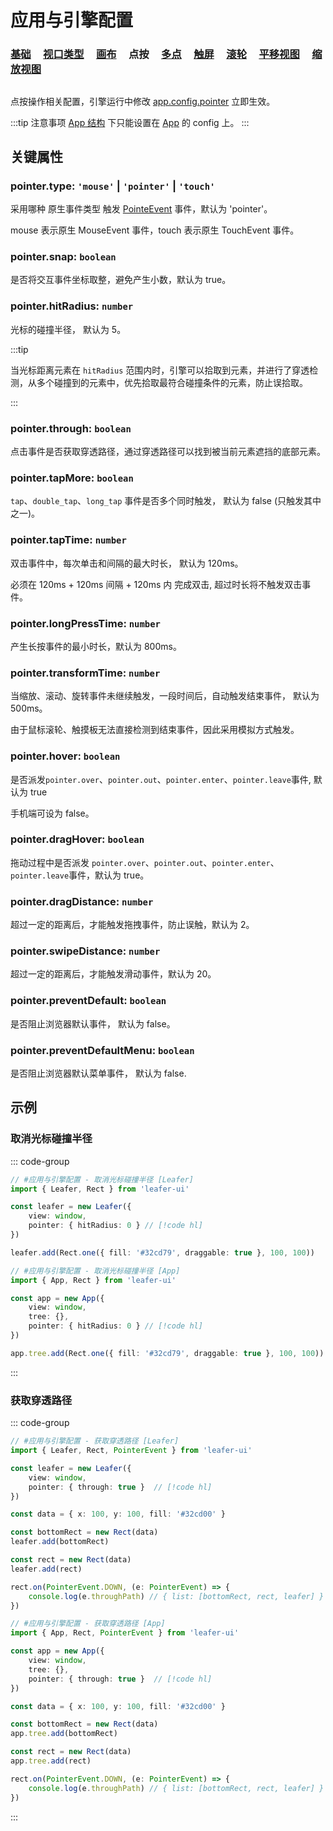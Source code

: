 # 应用与引擎配置

### [基础](/reference/config/app/base.md) &nbsp; &nbsp; [视口类型](/reference/config/app/type.md) &nbsp; &nbsp; [画布](/reference/config/app/canvas.md) &nbsp; &nbsp; 点按 &nbsp; &nbsp; [多点](/reference/config/app/multiTouch.md) &nbsp; &nbsp; [触屏](/reference/config/app/touch.md) &nbsp; &nbsp; [滚轮](/reference/config/app/wheel.md) &nbsp; &nbsp; [平移视图](/reference/config/app/move.md) &nbsp; &nbsp; [缩放视图](/reference/config/app/zoom.md)

##

点按操作相关配置，引擎运行中修改 [app.config.pointer](/reference/display/Leafer.md#config-ileaferconfig) 立即生效。

:::tip 注意事项
[App 结构](/guide/advanced/app.md) 下只能设置在 [App](/reference/display/App.md) 的 config 上。
:::

## 关键属性

### pointer.type: `'mouse'` | `'pointer'` | `'touch'`

采用哪种 原生事件类型 触发 [PointeEvent](/reference/event/ui/Pointer.md) 事件，默认为 'pointer'。

mouse 表示原生 MouseEvent 事件，touch 表示原生 TouchEvent 事件。

### pointer.snap: `boolean`

是否将交互事件坐标取整，避免产生小数，默认为 true。

<!-- ### pointer.touch: `boolean`

是否使用 原生 touch 事件 模拟 [PointeEvent](/reference/event/ui/Pointer.md) 事件，默认为 false。 -->

### pointer.hitRadius: `number`

光标的碰撞半径， 默认为 5。

:::tip

当光标距离元素在 `hitRadius` 范围内时，引擎可以拾取到元素，并进行了穿透检测，从多个碰撞到的元素中，优先拾取最符合碰撞条件的元素，防止误拾取。

:::

### pointer.through: `boolean`

点击事件是否获取穿透路径，通过穿透路径可以找到被当前元素遮挡的底部元素。

### pointer.tapMore: `boolean`

`tap`、`double_tap`、`long_tap` 事件是否多个同时触发， 默认为 false (只触发其中之一)。

### pointer.tapTime: `number`

双击事件中，每次单击和间隔的最大时长， 默认为 120ms。

必须在 120ms + 120ms 间隔 + 120ms 内 完成双击, 超过时长将不触发双击事件。

### pointer.longPressTime: `number`

产生长按事件的最小时长，默认为 800ms。

### pointer.transformTime: `number`

当缩放、滚动、旋转事件未继续触发，一段时间后，自动触发结束事件， 默认为 500ms。

由于鼠标滚轮、触摸板无法直接检测到结束事件，因此采用模拟方式触发。

### pointer.hover: `boolean`

是否派发`pointer.over`、`pointer.out`、`pointer.enter`、`pointer.leave`事件, 默认为 true

手机端可设为 false。

### pointer.dragHover: `boolean`

拖动过程中是否派发 `pointer.over`、`pointer.out`、`pointer.enter`、`pointer.leave`事件，默认为 true。

### pointer.dragDistance: `number`

超过一定的距离后，才能触发拖拽事件，防止误触，默认为 2。

### pointer.swipeDistance: `number`

超过一定的距离后，才能触发滑动事件，默认为 20。

### pointer.preventDefault: `boolean`

是否阻止浏览器默认事件， 默认为 false。

### pointer.preventDefaultMenu: `boolean`

是否阻止浏览器默认菜单事件， 默认为 false.

## 示例

### 取消光标碰撞半径

::: code-group
```ts
// #应用与引擎配置 - 取消光标碰撞半径 [Leafer]
import { Leafer, Rect } from 'leafer-ui'

const leafer = new Leafer({
    view: window,
    pointer: { hitRadius: 0 } // [!code hl]
})

leafer.add(Rect.one({ fill: '#32cd79', draggable: true }, 100, 100))
```

```ts
// #应用与引擎配置 - 取消光标碰撞半径 [App]
import { App, Rect } from 'leafer-ui'

const app = new App({
    view: window,
    tree: {},
    pointer: { hitRadius: 0 } // [!code hl]
})

app.tree.add(Rect.one({ fill: '#32cd79', draggable: true }, 100, 100))
```
:::

### 获取穿透路径

::: code-group
```ts
// #应用与引擎配置 - 获取穿透路径 [Leafer]
import { Leafer, Rect, PointerEvent } from 'leafer-ui'

const leafer = new Leafer({
    view: window,
    pointer: { through: true }  // [!code hl]
})

const data = { x: 100, y: 100, fill: '#32cd00' }

const bottomRect = new Rect(data)
leafer.add(bottomRect)

const rect = new Rect(data)
leafer.add(rect)

rect.on(PointerEvent.DOWN, (e: PointerEvent) => {
    console.log(e.throughPath) // { list: [bottomRect, rect, leafer] }
})
```

```ts
// #应用与引擎配置 - 获取穿透路径 [App]
import { App, Rect, PointerEvent } from 'leafer-ui'

const app = new App({
    view: window,
    tree: {},
    pointer: { through: true }  // [!code hl]
})

const data = { x: 100, y: 100, fill: '#32cd00' }

const bottomRect = new Rect(data)
app.tree.add(bottomRect)

const rect = new Rect(data)
app.tree.add(rect)

rect.on(PointerEvent.DOWN, (e: PointerEvent) => {
    console.log(e.throughPath) // { list: [bottomRect, rect, leafer] }
})
```
:::
